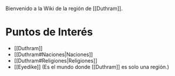 Bienvenido a la Wiki de la región de [[Duthram]].

# Puntos de Interés

- [[Duthram]]
- [[Duthram#Naciones|Naciones]]
- [[Duthram#Religiones|Religiones]]
- [[Eyedike]] (Es el mundo donde [[Duthram]] es solo una región.)
  
